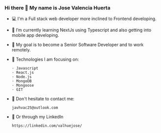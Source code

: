 ### Hi there 👋 My name is Jose Valencia Huerta

- 💻 I'm a Full stack web developer more inclined to Frontend developing.

- 🌱 I’m currently learning NextJs using Typescript and also getting into mobile app developing.

- 🏅 My goal is to become a Senior Software Developer and to work remotely. 

- 🤖 Technologies I am focusing on:
 
      · Javascript
      · React.js
      · Node.js
      · MongoDB
      · Mongoose
      · GIT

- 📧 Don't hesitate to contact me:

      javhvac25@outlook.com 
      
- 💼 Or through my LinkedIn

      https://linkedin.com/valhuejose/
<!--
**JoseVal25/JoseVal25** is a ✨ _special_ ✨ repository because its `README.md` (this file) appears on your GitHub profile.

Here are some ideas to get you started:

- 🔭 I’m currently working on ...
- 🌱 I’m currently learning ...
- 👯 I’m looking to collaborate on ...
- 🤔 I’m looking for help with ...
- 💬 Ask me about ...
- 📫 How to reach me: ...
- 😄 Pronouns: ...
- ⚡ Fun fact: ...
-->
